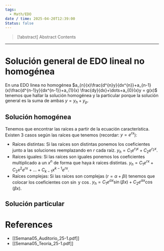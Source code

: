 ```yaml
---
tags:
  - Math/EDO
date / time: 2025-04-20T12:39:00
Status: false
---
```

> [!abstract] Abstract
> Contents

---
# Solución general de EDO lineal no homogénea
En una EDO linea no homogénea $a_{n}(x)\frac{d^{n}y}{dx^{n}}+a_{n-1}(x)\frac{d^{n-1}y}{dx^{n-1}}+a_{1}(x) \frac{dy}{dx}+\dots+a_{0}(x)y = g(x)$ tenemos que hallar la solución homogénea y la particular porque la solución general es la suma de ambas $y=y_{h}+y_{p}$.
## Solución homogénea
Tenemos que encontrar las raíces a partir de la ecuación característica. Existen 3 casos según las raíces que tenemos (recordar: $y=e^{rx}$):
- Raíces distintas: Si las raíces son distintas ponemos los coeficientes junto a las soluciones reemplazando en $r$ cada raíz. $y_{h}=C_{1}e^{r_{1}x}+C_{2}e^{r_{2}x}$.
- Raíces iguales: Si las raíces son iguales ponemos los coeficientes multiplicado a un $x^{n}$ de forma que haya $k$ raíces distintas. $y_{h}=C_{1}e^{rx}+C_{2}x^{2}e^{rx}+\dots+C_{k-1}x^{k-1}e^{rx}$.
- Raíces complejas: Si las raíces son complejas ($r=\alpha+\beta i$) tenemos que colocar los coeficientes con $\sin \text{ y } \cos$. $y_{h}=C_{1}e^{\alpha x}\sin (\beta x)+C_{2}e^{\alpha x}\cos (\beta x)$.
## Solución particular



# References

- [[Semana05_Auditorio_25-1.pdf]]
- [[Semana05_Teoría_25-1.pdf]]